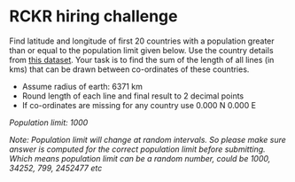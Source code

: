 # RCKR hiring challenge

Find latitude and longitude of first 20 countries with a population greater than or equal to the population limit given below. Use the country details from [this dataset](https://cdn.jsdelivr.net/gh/apilayer/restcountries@3dc0fb110cd97bce9ddf27b3e8e1f7fbe115dc3c/src/main/resources/countriesV2.json).
Your task is to find the sum of the length of all lines (in kms) that can be drawn between co-ordinates of these countries.

* Assume radius of earth: 6371 km
* Round length of each line and final result to 2 decimal points
* If co-ordinates are missing for any country use 0.000 N 0.000 E

*Population limit: 1000*

*Note: Population limit will change at random intervals. So please make sure answer is computed for the correct population limit before submitting. Which means population limit can be a random number, could be 1000, 34252, 799, 2452477 etc*
